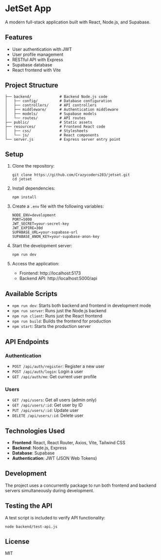 # JetSet App

A modern full-stack application built with React, Node.js, and Supabase.

## Features

- User authentication with JWT
- User profile management
- RESTful API with Express
- Supabase database
- React frontend with Vite

## Project Structure

```
├── backend/             # Backend Node.js code
│   ├── config/          # Database configuration
│   ├── controllers/     # API controllers
│   ├── middleware/      # Authentication middleware
│   ├── models/          # Supabase models
│   └── routes/          # API routes
├── public/              # Static assets
├── resources/           # Frontend React code
│   ├── css/             # Stylesheets
│   └── js/              # React components
└── server.js            # Express server entry point
```

## Setup

1. Clone the repository:
   ```
   git clone https://github.com/Crazycoders283/jetset.git
   cd jetset
   ```

2. Install dependencies:
   ```
   npm install
   ```

3. Create a `.env` file with the following variables:
   ```
   NODE_ENV=development
   PORT=5000
   JWT_SECRET=your-secret-key
   JWT_EXPIRE=30d
   SUPABASE_URL=your-supabase-url
   SUPABASE_ANON_KEY=your-supabase-anon-key
   ```

4. Start the development server:
   ```
   npm run dev
   ```

5. Access the application:
   - Frontend: http://localhost:5173
   - Backend API: http://localhost:5000/api

## Available Scripts

- `npm run dev`: Starts both backend and frontend in development mode
- `npm run server`: Runs just the Node.js backend
- `npm run client`: Runs just the React frontend
- `npm run build`: Builds the frontend for production
- `npm start`: Starts the production server

## API Endpoints

### Authentication
- `POST /api/auth/register`: Register a new user
- `POST /api/auth/login`: Login a user
- `GET /api/auth/me`: Get current user profile

### Users
- `GET /api/users`: Get all users (admin only)
- `GET /api/users/:id`: Get user by ID
- `PUT /api/users/:id`: Update user
- `DELETE /api/users/:id`: Delete user

## Technologies Used

- **Frontend**: React, React Router, Axios, Vite, Tailwind CSS
- **Backend**: Node.js, Express
- **Database**: Supabase
- **Authentication**: JWT (JSON Web Tokens)

## Development

The project uses a concurrently package to run both frontend and backend servers simultaneously during development.

## Testing the API

A test script is included to verify API functionality:
```
node backend/test-api.js
```

## License

MIT
